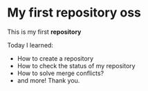 # My first repository oss

This is my first **repository**

Today I learned:

* How to create a repository
* How to check the status of my repository
* How to solve merge conflicts?
* and more!
Thank you.
